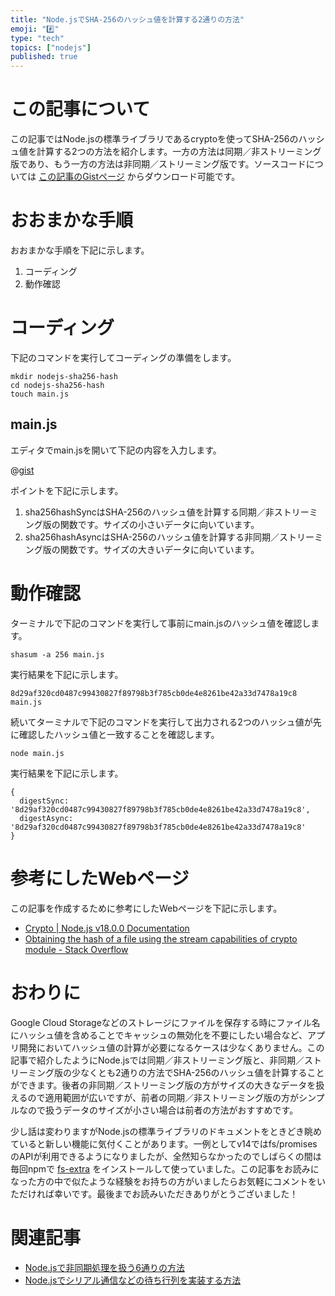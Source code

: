 ```yaml
---
title: "Node.jsでSHA-256のハッシュ値を計算する2通りの方法"
emoji: "#️⃣"
type: "tech"
topics: ["nodejs"]
published: true
---
```




# この記事について

この記事ではNode.jsの標準ライブラリであるcryptoを使ってSHA-256のハッシュ値を計算する2つの方法を紹介します。一方の方法は同期／非ストリーミング版であり、もう一方の方法は非同期／ストリーミング版です。ソースコードについては [この記事のGistページ](https://gist.github.com/tatsuyasusukida/194d062a1f75b9f5cd4636c780d04bb5) からダウンロード可能です。



# おおまかな手順

おおまかな手順を下記に示します。

1. コーディング
2. 動作確認



# コーディング

下記のコマンドを実行してコーディングの準備をします。

```shell
mkdir nodejs-sha256-hash
cd nodejs-sha256-hash
touch main.js
```

## main.js

エディタでmain.jsを開いて下記の内容を入力します。

@[gist](https://gist.github.com/tatsuyasusukida/194d062a1f75b9f5cd4636c780d04bb5?file=main.js)

ポイントを下記に示します。

1. sha256hashSyncはSHA-256のハッシュ値を計算する同期／非ストリーミング版の関数です。サイズの小さいデータに向いています。
1. sha256hashAsyncはSHA-256のハッシュ値を計算する非同期／ストリーミング版の関数です。サイズの大きいデータに向いています。



# 動作確認

ターミナルで下記のコマンドを実行して事前にmain.jsのハッシュ値を確認します。

```shell
shasum -a 256 main.js
```

実行結果を下記に示します。

```
8d29af320cd0487c99430827f89798b3f785cb0de4e8261be42a33d7478a19c8  main.js
```

続いてターミナルで下記のコマンドを実行して出力される2つのハッシュ値が先に確認したハッシュ値と一致することを確認します。

```shell
node main.js
```

実行結果を下記に示します。

```
{
  digestSync: '8d29af320cd0487c99430827f89798b3f785cb0de4e8261be42a33d7478a19c8',
  digestAsync: '8d29af320cd0487c99430827f89798b3f785cb0de4e8261be42a33d7478a19c8'
}
```



# 参考にしたWebページ

この記事を作成するために参考にしたWebページを下記に示します。

- [Crypto | Node.js v18.0.0 Documentation](https://nodejs.org/api/crypto.html)
- [Obtaining the hash of a file using the stream capabilities of crypto module - Stack Overflow](https://stackoverflow.com/questions/18658612/obtaining-the-hash-of-a-file-using-the-stream-capabilities-of-crypto-module-ie)



# おわりに

Google Cloud Storageなどのストレージにファイルを保存する時にファイル名にハッシュ値を含めることでキャッシュの無効化を不要にしたい場合など、アプリ開発においてハッシュ値の計算が必要になるケースは少なくありません。この記事で紹介したようにNode.jsでは同期／非ストリーミング版と、非同期／ストリーミング版の少なくとも2通りの方法でSHA-256のハッシュ値を計算することができます。後者の非同期／ストリーミング版の方がサイズの大きなデータを扱えるので適用範囲が広いですが、前者の同期／非ストリーミング版の方がシンプルなので扱うデータのサイズが小さい場合は前者の方法がおすすめです。

少し話は変わりますがNode.jsの標準ライブラリのドキュメントをときどき眺めていると新しい機能に気付くことがあります。一例としてv14ではfs/promisesのAPIが利用できるようになりましたが、全然知らなかったのでしばらくの間は毎回npmで [fs-extra](https://www.npmjs.com/package/fs-extra) をインストールして使っていました。この記事をお読みになった方の中で似たような経験をお持ちの方がいましたらお気軽にコメントをいただければ幸いです。最後までお読みいただきありがとうございました！



# 関連記事

- [Node.jsで非同期処理を扱う6通りの方法](https://zenn.dev/tatsuyasusukida/articles/nodejs-async-await)
- [Node.jsでシリアル通信などの待ち行列を実装する方法](https://zenn.dev/tatsuyasusukida/articles/nodejs-serialport-queue)
